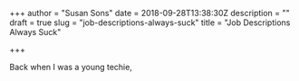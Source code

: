 +++
author = "Susan Sons"
date = 2018-09-28T13:38:30Z
description = ""
draft = true
slug = "job-descriptions-always-suck"
title = "Job Descriptions Always Suck"

+++

Back when I was a young techie,

